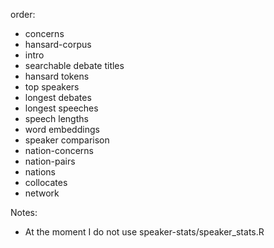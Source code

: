order: 

- concerns 
- hansard-corpus
- intro 
- searchable debate titles
- hansard tokens
- top speakers
- longest debates
- longest speeches
- speech lengths
- word embeddings
- speaker comparison
- nation-concerns
- nation-pairs
- nations
- collocates
- network

Notes:
- At the moment I do not use speaker-stats/speaker_stats.R 